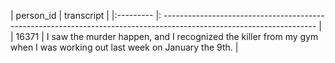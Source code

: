 | person_id |	transcript                                                                                                            |
|:--------- |: -------------------------------------------------------------------------------------------------------------------- |
| 16371	    | I saw the murder happen, and I recognized the killer from my gym when I was working out last week on January the 9th. |
